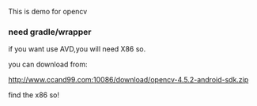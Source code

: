 This is demo for opencv
### need gradle/wrapper

if you want use AVD,you will need X86 so.

you can download from:

http://www.ccand99.com:10086/download/opencv-4.5.2-android-sdk.zip

find the x86 so!